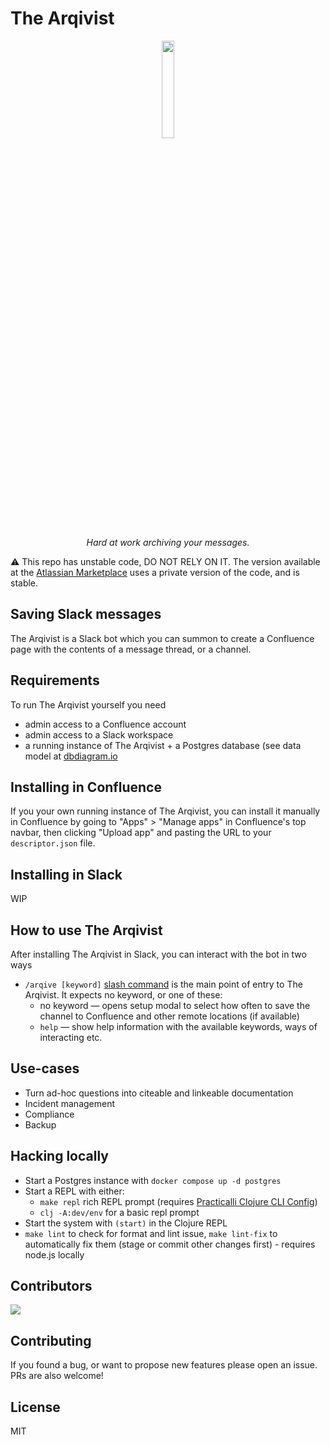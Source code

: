 # The Arqivist

<p align="center">
 <img src="https://arqivist.app/img/arqivist.jpg" width="20%">
</p>
<p align="center">
  <i>Hard at work archiving your messages.</i>
</p>

⚠️ This repo has unstable code, DO NOT RELY ON IT.
The version available at the [Atlassian Marketplace](https://marketplace.atlassian.com/apps/1227973)
uses a private version of the code, and is stable.

## Saving Slack messages

The Arqivist is a Slack bot which you can summon to create a Confluence page with the contents of a message thread, or a channel.

## Requirements

To run The Arqivist yourself you need

* admin access to a Confluence account
* admin access to a Slack workspace
* a running instance of The Arqivist + a Postgres database (see data model at [dbdiagram.io](https://dbdiagram.io/d/6551f3787d8bbd6465102527)

## Installing in Confluence

If you your own running instance of The Arqivist, you can install it manually in Confluence by going to "Apps" > "Manage apps" in Confluence's top navbar, then clicking "Upload app"
and pasting the URL to your `descriptor.json` file.

## Installing in Slack

WIP

## How to use The Arqivist

After installing The Arqivist in Slack, you can interact with the bot in two ways

* `/arqive [keyword]` [slash command](https://api.slack.com/interactivity/slash-commands) is the main point of entry to The Arqivist. It expects no keyword, or one of these:
  * no keyword — opens setup modal to select how often to save the channel to Confluence and other remote locations (if available)
  * `help` — show help information with the available keywords, ways of interacting etc.

## Use-cases

* Turn ad-hoc questions into citeable and linkeable documentation
* Incident management
* Compliance
* Backup

## Hacking locally

* Start a Postgres instance with `docker compose up -d postgres`
* Start a REPL with either:
    * `make repl` rich REPL prompt (requires [Practicalli Clojure CLI Config](https://practical.li/clojure/clojure-cli/practicalli-config/)) 
    * `clj -A:dev/env` for a basic repl prompt
* Start the system with `(start)` in the Clojure REPL
* `make lint` to check for format and lint issue, `make lint-fix` to automatically fix them (stage or commit other changes first) - requires node.js locally

## Contributors

[![](https://contrib.rocks/image?repo=jcpsantiago/thearqivist)](https://github.com/jcpsantiago/thearqivist/graphs/contributors)

## Contributing

If you found a bug, or want to propose new features please open an issue. PRs are also welcome!

## License

MIT
